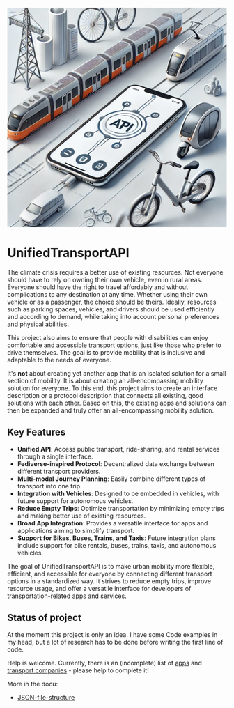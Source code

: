 ![UnifiedTransportAPI-Logo](logo-unified-transport-api.webp)
# UnifiedTransportAPI

The climate crisis requires a better use of existing resources. Not everyone should have to rely on owning their own vehicle, even in rural areas. Everyone should have the right to travel affordably and without complications to any destination at any time. Whether using their own vehicle or as a passenger, the choice should be theirs. Ideally, resources such as parking spaces, vehicles, and drivers should be used efficiently and according to demand, while taking into account personal preferences and physical abilities.

This project also aims to ensure that people with disabilities can enjoy comfortable and accessible transport options, just like those who prefer to drive themselves. The goal is to provide mobility that is inclusive and adaptable to the needs of everyone.

It's **not** about creating yet another app that is an isolated solution for a small section of mobility. It is about creating an all-encompassing mobility solution for everyone. To this end, this project aims to create an interface description or a protocol description that connects all existing, good solutions with each other. Based on this, the existing apps and solutions can then be expanded and truly offer an all-encompassing mobility solution.

## Key Features

- **Unified API**: Access public transport, ride-sharing, and rental services through a single interface.
- **Fediverse-inspired Protocol**: Decentralized data exchange between different transport providers.
- **Multi-modal Journey Planning**: Easily combine different types of transport into one trip.
- **Integration with Vehicles**: Designed to be embedded in vehicles, with future support for autonomous vehicles.
- **Reduce Empty Trips**: Optimize transportation by minimizing empty trips and making better use of existing resources.
- **Broad App Integration**: Provides a versatile interface for apps and applications aiming to simplify transport.
- **Support for Bikes, Buses, Trains, and Taxis**: Future integration plans include support for bike rentals, buses, trains, taxis, and autonomous vehicles.

The goal of UnifiedTransportAPI is to make urban mobility more flexible, efficient, and accessible for everyone by connecting different transport options in a standardized way. It strives to reduce empty trips, improve resource usage, and offer a versatile interface for developers of transportation-related apps and services.

## Status of project

At the moment this project is only an idea. I have some Code examples in my head, but a lot of research has to be done before writing the first line of code.

Help is welcome. Currently, there is an (incomplete) list of [apps](https://unified-transport-api.linuxundmehr.de/collected-data-apps/) and [transport companies](https://unified-transport-api.linuxundmehr.de/collected-data-companies/) - please help to complete it!


More in the docu:
- [JSON-file-structure](docu/en/json_structure_en.md)